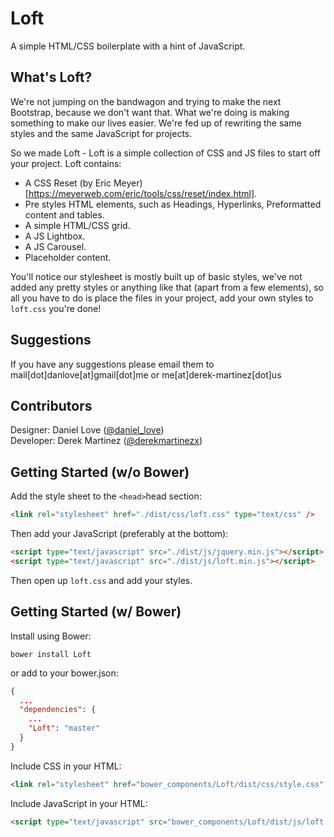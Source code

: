 # Loft

A simple HTML/CSS boilerplate with a hint of JavaScript.

## What's Loft?

We're not jumping on the bandwagon and trying to make the next Bootstrap, because we don't want that. What we're doing is making something to make our lives easier. We're fed up of rewriting the same styles and the same JavaScript for projects.

So we made Loft - Loft is a simple collection of CSS and JS files to start off your project. Loft contains:

- A CSS Reset (by Eric Meyer)[https://meyerweb.com/eric/tools/css/reset/index.html].
- Pre styles HTML elements, such as Headings, Hyperlinks, Preformatted content and tables.
- A simple HTML/CSS grid.
- A JS Lightbox.
- A JS Carousel.
- Placeholder content.

You'll notice our stylesheet is mostly built up of basic styles, we've not added any pretty styles or anything like that (apart from a few elements), so all you have to do is place the files in your project, add your own styles to `loft.css` you're done!

## Suggestions

If you have any suggestions please email them to mail[dot]danlove[at]gmail[dot]me or me[at]derek-martinez[dot]us

## Contributors

Designer: Daniel Love ([@daniel_love](http://twitter.com/daniel_love))  
Developer: Derek Martinez ([@derekmartinezx](http://twitter.com/derekmartinezx))

## Getting Started (w/o Bower)

Add the style sheet to the `<head>`head section:
```HTML
<link rel="stylesheet" href="./dist/css/loft.css" type="text/css" />
```
Then add your JavaScript (preferably at the bottom):
```HTML
<script type="text/javascript" src="./dist/js/jquery.min.js"></script>
<script type="text/javascript" src="./dist/js/loft.min.js"></script>
```
Then open up `loft.css` and add your styles.

## Getting Started (w/ Bower)

Install using Bower:
```
bower install Loft
```
or add to your bower.json:
```JSON
{
  ...
  "dependencies": {
    ...
    "Loft": "master"
  }
}
```
Include CSS in your HTML:
```HTML
<link rel="stylesheet" href="bower_components/Loft/dist/css/style.css" type="text/css" />
```
Include JavaScript in your HTML:
```HTML
<script type="text/javascript" src="bower_components/Loft/dist/js/loft.min.js"></script>
```
